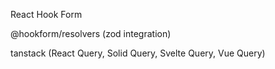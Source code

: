 React Hook Form

@hookform/resolvers (zod integration)

tanstack (React Query, Solid Query, Svelte Query, Vue Query)

